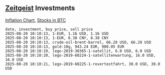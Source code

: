 ## [Zeitgeist](index.html) Investments

[Inflation Chart](https://inflationchart.com),
[Stocks in BTC](https://stonksinbtc.xyz/)

```
date, investment, buy price, sell price
2025-08-20 10:10:13, 1-EUR, 1.16 USD, 1.16 USD
2025-08-20 10:10:13, 1-EUR, 8.38 CNY, 8.38 CNY
2025-08-20 10:10:13, crude-oil-brent-barrel, 66.28 USD, 66.28 USD
2025-08-20 10:10:13, gold-10g, 943.24 EUR, 900.05 EUR
2025-08-20 10:10:19, lego-2019-30365-1-satellit, 6.0 USD, 6.0 USD
2025-08-20 10:10:20, lego-2019-60224-1-satellitenwartung, 16.0 USD, 16.0 USD
2025-08-20 10:10:21, lego-2019-60225-1-rovertestfahrt, 30.0 USD, 30.0 USD
```
